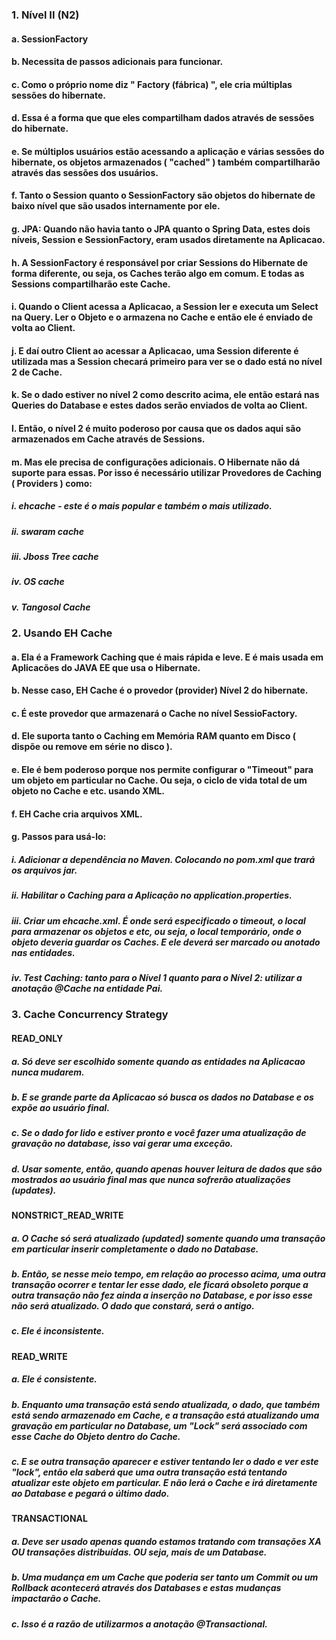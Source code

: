 ### 1. Nível II (N2)
#### a. SessionFactory
#### b. Necessita de passos adicionais para funcionar.
#### c. Como o próprio nome diz " Factory (fábrica) ", ele cria múltiplas sessões do hibernate.
#### d. Essa é a forma que que eles compartilham dados através de sessões do hibernate.
#### e. Se múltiplos usuários estão acessando a aplicação e várias sessões do hibernate, os objetos armazenados ( "cached" ) também compartilharão através das sessões dos usuários.
#### f. Tanto o Session quanto o SessionFactory são objetos do hibernate de baixo nível que são usados internamente por ele.
#### g. JPA: Quando não havia tanto o JPA quanto o Spring Data, estes dois níveis, Session e SessionFactory, eram usados diretamente na Aplicacao.
#### h. A SessionFactory é responsável por criar Sessions do Hibernate de forma diferente, ou seja, os Caches terão algo em comum. E todas as Sessions compartilharão este Cache.
#### i. Quando o Client acessa a Aplicacao, a Session ler e executa um Select na Query. Ler o Objeto e o armazena no Cache e então ele é enviado de volta ao Client.
#### j. E daí outro Client ao acessar a Aplicacao, uma Session diferente é utilizada mas a Session checará primeiro para ver se o dado está no nível 2 de Cache.
#### k. Se o dado estiver no nível 2 como descrito acima, ele então estará nas Queries do Database e estes dados serão enviados de volta ao Client.
#### l. Então, o nível 2 é muito poderoso por causa que os dados aqui são armazenados em Cache através de Sessions.
#### m. Mas ele precisa de configurações adicionais. O Hibernate não dá suporte para essas. Por isso é necessário utilizar Provedores de Caching ( Providers ) como:
##### i. ehcache - este é o mais popular e também o mais utilizado.
##### ii. swaram cache
##### iii. Jboss Tree cache
##### iv. OS cache
##### v. Tangosol Cache
### 2. Usando EH Cache
#### a. Ela é a Framework Caching que é mais rápida e leve. E é mais usada em Aplicacões do JAVA EE que usa o Hibernate.
#### b. Nesse caso, EH Cache é o provedor (provider) Nível 2 do hibernate.
#### c. É este provedor que armazenará o Cache no nível SessioFactory.
#### d. Ele suporta tanto o Caching em Memória RAM quanto em Disco ( dispõe ou remove em série no disco ).
#### e. Ele é bem poderoso porque nos permite configurar o "Timeout" para um objeto em particular no Cache. Ou seja, o ciclo de vida total de um objeto no Cache e etc. usando XML.
#### f. EH Cache cria arquivos XML.
#### g. Passos para usá-lo:
##### i. Adicionar a dependência no Maven. Colocando no pom.xml que trará os arquivos jar.
##### ii. Habilitar o Caching para a Aplicação no application.properties.
##### iii. Criar um ehcache.xml. É onde será especificado o timeout, o local para armazenar os objetos e etc, ou seja, o local temporário, onde o objeto deveria guardar os Caches. E ele deverá ser marcado ou anotado nas entidades.
##### iv. Test Caching: tanto para o Nível 1 quanto para o Nível 2: utilizar a anotação @Cache na entidade Pai.
### 3. Cache Concurrency Strategy
#### READ_ONLY
##### a. Só deve ser escolhido somente quando as entidades na Aplicacao nunca mudarem.
##### b. E se grande parte da Aplicacao só busca os dados no Database e os expõe ao usuário final.
##### c. Se o dado for lido e estiver pronto e você fazer uma atualização de gravação no database, isso vai gerar uma exceção.
##### d. Usar somente, então, quando apenas houver leitura de dados que são mostrados ao usuário final mas que nunca sofrerão atualizações (updates).
#### NONSTRICT_READ_WRITE
##### a. O Cache só será atualizado (updated) somente quando uma transação em particular inserir completamente o dado no Database.
##### b. Então, se nesse meio tempo, em relação ao processo acima, uma outra transação ocorrer e tentar ler esse dado, ele ficará obsoleto porque a outra transação não fez ainda a inserção no Database, e por isso esse não será atualizado. O dado que constará, será o antigo.
##### c. Ele é inconsistente.
#### READ_WRITE
##### a. Ele é consistente.
##### b. Enquanto uma transação está sendo atualizada, o dado, que também está sendo armazenado em Cache, e a transação está atualizando uma gravação em particular no Database, um "Lock" será associado com esse Cache do Objeto dentro do Cache.
##### c. E se outra transação aparecer e estiver tentando ler o dado e ver este "lock", então ela saberá que uma outra transação está tentando atualizar este objeto em particular. E não lerá o Cache e irá diretamente ao Database e pegará o último dado.
#### TRANSACTIONAL
##### a. Deve ser usado apenas quando estamos tratando com transações XA OU transações distribuídas. OU seja, mais de um Database.
##### b. Uma mudança em um Cache que poderia ser tanto um Commit ou um Rollback acontecerá através dos Databases e estas mudanças impactarão o Cache.
##### c. Isso é a razão de utilizarmos a anotação @Transactional.